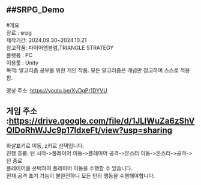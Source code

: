 

##SRPG_Demo
--
#개요  
장르 : srpg  
제작기간: 2024.09.30~2024.10.21  
참고작품: 파이어엠블럼,TRIANGLE STRATEGY   
플랫폼 : PC  
이용툴 : Unity   
목적: 알고리즘 공부를 위한 개인 작품. 모든 알고리즘은 개념만 참고하여 스스로 적용함.  

영상 주소: <https://youtu.be/XyDqPr1DYVU>  


게임 주소 :<https://drive.google.com/file/d/1JLIWuZa6zShVQIDoRhWJJc9p17ldxeFt/view?usp=sharing>  
---


화살표키로 이동, z키로 선택입니다.  
진행 흐름: 턴 시작->플레이어 이동->플레이어 공격->몬스터 이동->몬스터->공격->턴 종료  
플레이어를 선택하여 플레이어 이동을 수행할 수 있습니다.  
현재 공격 포기 기능이 불완전하니 모든 턴의 행동을 수행해야합니다.  
